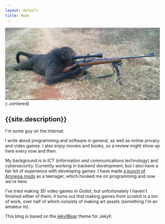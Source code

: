 ```yaml
---
layout: default
title: Home
---
```


![](/assets/images/sniper_monkey.jpg){:.centered}

## {{site.description}}

I'm some guy on the Internet.

I write about programming and software in general, as well as online privacy and video games.
I also enjoy movies and books, so a review might show up here every now and then.

My background is in ICT (information and communications technology) and cybersecurity.
Currently working in backend development,
but I also have a fair bit of experience with developing games.
I have made [a bunch of Amnesia mods](https://www.moddb.com/members/vuko-drakkeinen/mods)
as a teenager, which hooked me on programming and now we're here.

I've tried making 3D video games in Godot, but unfortunately I haven't finished
either of them; it turns out that making games from scratch is a ton of work,
over half of which consists of making art assets (something I'm an amateur in).

This blog is based on the [jekyllBear]([repository](https://github.com/knhash/jekyllBear)) theme for Jekyll.
